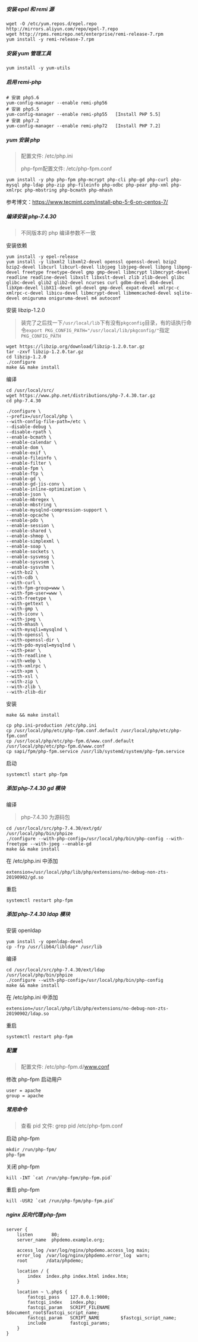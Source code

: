 ##### 安装 epel 和 remi 源

```
wget -O /etc/yum.repos.d/epel.repo http://mirrors.aliyun.com/repo/epel-7.repo
wget http://rpms.remirepo.net/enterprise/remi-release-7.rpm
yum install -y remi-release-7.rpm
```

##### 安装 yum 管理工具

```
yum install -y yum-utils
```

##### 启用 remi-php

```
# 安装 php5.6
yum-config-manager --enable remi-php56
# 安装 php5.5
yum-config-manager --enable remi-php55   [Install PHP 5.5]
# 安装 php7.2
yum-config-manager --enable remi-php72   [Install PHP 7.2]
```

##### yum 安装 php

> 配置文件: /etc/php.ini
>
> php-fpm配置文件: /etc/php-fpm.conf

```
yum install -y php php-fpm php-mcrypt php-cli php-gd php-curl php-mysql php-ldap php-zip php-fileinfo php-odbc php-pear php-xml php-xmlrpc php-mbstring php-bcmath php-mhash
```

参考博文：<https://www.tecmint.com/install-php-5-6-on-centos-7/>

##### 编译安装 php-7.4.30

> 不同版本的 php 编译参数不一致

安装依赖

```
yum install -y epel-release
yum install -y libxml2 libxml2-devel openssl openssl-devel bzip2 bzip2-devel libcurl libcurl-devel libjpeg libjpeg-devel libpng libpng-devel freetype freetype-devel gmp gmp-devel libmcrypt libmcrypt-devel readline readline-devel libxslt libxslt-devel zlib zlib-devel glibc glibc-devel glib2 glib2-devel ncurses curl gdbm-devel db4-devel libXpm-devel libX11-devel gd-devel gmp-devel expat-devel xmlrpc-c xmlrpc-c-devel libicu-devel libmcrypt-devel libmemcached-devel sqlite-devel oniguruma oniguruma-devel m4 autoconf
```

安装 libzip-1.2.0

> 装完了之后找一下`/usr/local/lib`下有没有`pkgconfig`目录，有的话执行命令`export PKG_CONFIG_PATH="/usr/local/lib/pkgconfig/"`指定`PKG_CONFIG_PATH`

```
wget https://libzip.org/download/libzip-1.2.0.tar.gz
tar -zxvf libzip-1.2.0.tar.gz
cd libzip-1.2.0
./configure
make && make install
```

编译

```
cd /usr/local/src/
wget https://www.php.net/distributions/php-7.4.30.tar.gz
cd php-7.4.30

./configure \
--prefix=/usr/local/php \
--with-config-file-path=/etc \
--disable-debug \
--disable-rpath \
--enable-bcmath \
--enable-calendar \
--enable-dom \
--enable-exif \
--enable-fileinfo \
--enable-filter \
--enable-fpm \
--enable-ftp \
--enable-gd \
--enable-gd-jis-conv \
--enable-inline-optimization \
--enable-json \
--enable-mbregex \
--enable-mbstring \
--enable-mysqlnd-compression-support \
--enable-opcache \
--enable-pdo \
--enable-session \
--enable-shared \
--enable-shmop \
--enable-simplexml \
--enable-soap \
--enable-sockets \
--enable-sysvmsg \
--enable-sysvsem \
--enable-sysvshm \
--with-bz2 \
--with-cdb \
--with-curl \
--with-fpm-group=www \
--with-fpm-user=www \
--with-freetype \
--with-gettext \
--with-gmp \
--with-iconv \
--with-jpeg \
--with-mhash \
--with-mysqli=mysqlnd \
--with-openssl \
--with-openssl-dir \
--with-pdo-mysql=mysqlnd \
--with-pear \
--with-readline \
--with-webp \
--with-xmlrpc \
--with-xpm \
--with-xsl \
--with-zip \
--with-zlib \
--with-zlib-dir
```

安装

```
make && make install

cp php.ini-production /etc/php.ini
cp /usr/local/php/etc/php-fpm.conf.default /usr/local/php/etc/php-fpm.conf
cp /usr/local/php/etc/php-fpm.d/www.conf.default /usr/local/php/etc/php-fpm.d/www.conf
cp sapi/fpm/php-fpm.service /usr/lib/systemd/system/php-fpm.service
```

启动

```
systemctl start php-fpm
```

##### 添加 php-7.4.30  gd 模块

编译

> php-7.4.30 为源码包

```
cd /usr/local/src/php-7.4.30/ext/gd/
/usr/local/php/bin/phpize
./configure --with-php-config=/usr/local/php/bin/php-config --with-freetype --with-jpeg --enable-gd 
make && make install
```

在 /etc/php.ini 中添加

```
extension=/usr/local/php/lib/php/extensions/no-debug-non-zts-20190902/gd.so
```

重启

```
systemctl restart php-fpm
```

##### 添加 php-7.4.30  ldap 模块

安装 openldap

```
yum install -y openldap-devel
cp -frp /usr/lib64/libldap* /usr/lib
```

编译

```
cd /usr/local/src/php-7.4.30/ext/ldap
/usr/local/php/bin/phpize
./configure --with-php-config=/usr/local/php/bin/php-config
make && make install
```

在 /etc/php.ini 中添加

```
extension=/usr/local/php/lib/php/extensions/no-debug-non-zts-20190902/ldap.so
```

重启

```
systemctl restart php-fpm
```

##### 配置

> 配置文件: /etc/php-fpm.d/www.conf

修改 php-fpm 启动用户

```
user = apache
group = apache
```

##### 常用命令

> 查看 pid 文件: grep pid /etc/php-fpm.conf

启动 php-fpm

```
mkdir /run/php-fpm/
php-fpm
```

关闭 php-fpm

```
kill -INT `cat /run/php-fpm/php-fpm.pid`
```

重启 php-fpm

```
kill -USR2 `cat /run/php-fpm/php-fpm.pid`
```

##### nginx 反向代理 php-fpm

```
server {
    listen       80;
    server_name  phpdemo.example.org;
    
    access_log /var/log/nginx/phpdemo.access_log main;
    error_log  /var/log/nginx/phpdemo.error_log  warn;
    root       /data/phpdemo;
    
    location / {
        index  index.php index.html index.htm;
    }
    
    location ~ \.php$ {
    	fastcgi_pass    127.0.0.1:9000;
	    fastcgi_index   index.php;
	    fastcgi_param   SCRIPT_FILENAME    $document_root$fastcgi_script_name;
	    fastcgi_param   SCRIPT_NAME        $fastcgi_script_name;
	    include         fastcgi_params;
    }
}
```

